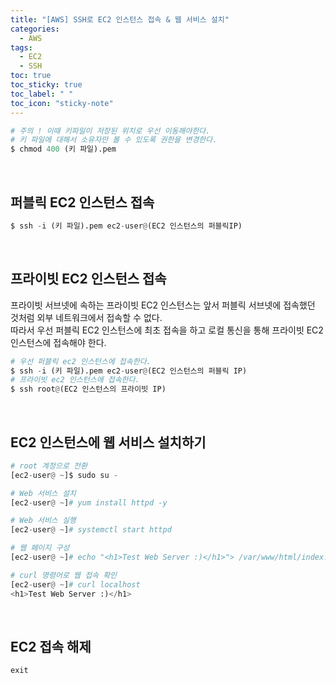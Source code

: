 ```yaml
---
title: "[AWS] SSH로 EC2 인스턴스 접속 & 웹 서비스 설치"
categories:
  - AWS 
tags:
  - EC2
  - SSH
toc: true
toc_sticky: true
toc_label: " "
toc_icon: "sticky-note"
---
```

```python
# 주의 ! 이때 키파일이 저장된 위치로 우선 이동해야한다.
# 키 파일에 대해서 소유자만 볼 수 있도록 권한을 변경한다.
$ chmod 400 (키 파일).pem
```
<br/>

## 퍼블릭 EC2 인스턴스 접속
```python
$ ssh -i (키 파일).pem ec2-user@(EC2 인스턴스의 퍼블릭IP)
```
<br/>

## 프라이빗 EC2 인스턴스 접속
프라이빗 서브넷에 속하는 프라이빗 EC2 인스턴스는 앞서 퍼블릭 서브넷에 접속했던 것처럼 외부 네트워크에서 접속할 수 없다.  
따라서 우선 퍼블릭 EC2 인스턴스에 최초 접속을 하고 로컬 통신을 통해 프라이빗 EC2 인스턴스에 접속해야 한다. 
```python
# 우선 퍼블릭 ec2 인스턴스에 접속한다.
$ ssh -i (키 파일).pem ec2-user@(EC2 인스턴스의 퍼블릭 IP)
# 프라이빗 ec2 인스턴스에 접속한다.
$ ssh root@(EC2 인스턴스의 프라이빗 IP)
```
<br/>

## EC2 인스턴스에 웹 서비스 설치하기

```python
# root 계정으로 전환
[ec2-user@ ~]$ sudo su - 

# Web 서비스 설치
[ec2-user@ ~]# yum install httpd -y

# Web 서비스 실행
[ec2-user@ ~]# systemctl start httpd 

# 웹 페이지 구성
[ec2-user@ ~]# echo "<h1>Test Web Server :)</h1>"> /var/www/html/index.html

# curl 명령어로 웹 접속 확인
[ec2-user@ ~]# curl localhost
<h1>Test Web Server :)</h1>
```
<br/>

## EC2 접속 해제
```python
exit
```
<br/>
